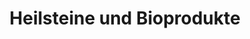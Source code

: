 ---
title: "Heilsteine und Bioprodukte"
url: /andisleben/heilsteine-und-bioprodukte/
shop: Allgemein
---